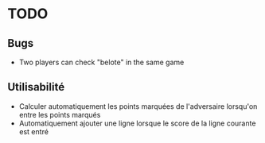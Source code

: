 # TODO

## Bugs

- Two players can check "belote" in the same game

## Utilisabilité

- Calculer automatiquement les points marquées de l'adversaire lorsqu'on entre les points marqués
- Automatiquement ajouter une ligne lorsque le score de la ligne courante est entré
